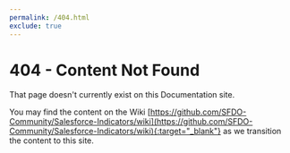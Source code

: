 ```yaml
---
permalink: /404.html
exclude: true
---
```


# 404 - Content Not Found

That page doesn't currently exist on this Documentation site. 

You may find the content on the Wiki [https://github.com/SFDO-Community/Salesforce-Indicators/wiki](https://github.com/SFDO-Community/Salesforce-Indicators/wiki){:target="_blank"} as we transition the content to this site. 
